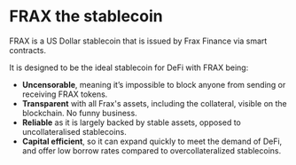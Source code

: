 # FRAX the stablecoin

FRAX is a US Dollar stablecoin that is issued by Frax Finance via smart contracts.

It is designed to be the ideal stablecoin for DeFi with FRAX being:

* **Uncensorable**, meaning it’s impossible to block anyone from sending or receiving FRAX tokens.
* **Transparent** with all Frax's assets, including the collateral, visible on the blockchain. No funny business.
* **Reliable** as it is largely backed by stable assets, opposed to uncollateralised stablecoins.
* **Capital efficient**, so it can expand quickly to meet the demand of DeFi, and offer low borrow rates compared to overcollateralized stablecoins.



